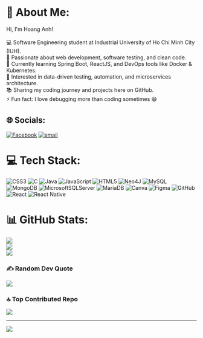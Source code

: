 # 💫 About Me:
Hi, I'm Hoang Anh!<br><br>💻 Software Engineering student at Industrial University of Ho Chi Minh City (IUH).<br>🚀 Passionate about web development, software testing, and clean code.<br>🌱 Currently learning Spring Boot, ReactJS, and DevOps tools like Docker & Kubernetes.<br>🧠 Interested in data-driven testing, automation, and microservices architecture.<br>📚 Sharing my coding journey and projects here on GitHub.<br>⚡ Fun fact: I love debugging more than coding sometimes 😄


## 🌐 Socials:
[![Facebook](https://img.shields.io/badge/Facebook-%231877F2.svg?logo=Facebook&logoColor=white)](https://facebook.com/huangeng07) [![email](https://img.shields.io/badge/Email-D14836?logo=gmail&logoColor=white)](mailto:lehoanganh7524@gmail.com) 

# 💻 Tech Stack:
![CSS3](https://img.shields.io/badge/css3-%231572B6.svg?style=for-the-badge&logo=css3&logoColor=white) ![C](https://img.shields.io/badge/c-%2300599C.svg?style=for-the-badge&logo=c&logoColor=white) ![Java](https://img.shields.io/badge/java-%23ED8B00.svg?style=for-the-badge&logo=openjdk&logoColor=white) ![JavaScript](https://img.shields.io/badge/javascript-%23323330.svg?style=for-the-badge&logo=javascript&logoColor=%23F7DF1E) ![HTML5](https://img.shields.io/badge/html5-%23E34F26.svg?style=for-the-badge&logo=html5&logoColor=white) ![Neo4J](https://img.shields.io/badge/Neo4j-008CC1?style=for-the-badge&logo=neo4j&logoColor=white) ![MySQL](https://img.shields.io/badge/mysql-4479A1.svg?style=for-the-badge&logo=mysql&logoColor=white) ![MongoDB](https://img.shields.io/badge/MongoDB-%234ea94b.svg?style=for-the-badge&logo=mongodb&logoColor=white) ![MicrosoftSQLServer](https://img.shields.io/badge/Microsoft%20SQL%20Server-CC2927?style=for-the-badge&logo=microsoft%20sql%20server&logoColor=white) ![MariaDB](https://img.shields.io/badge/MariaDB-003545?style=for-the-badge&logo=mariadb&logoColor=white) ![Canva](https://img.shields.io/badge/Canva-%2300C4CC.svg?style=for-the-badge&logo=Canva&logoColor=white) ![Figma](https://img.shields.io/badge/figma-%23F24E1E.svg?style=for-the-badge&logo=figma&logoColor=white) ![GitHub](https://img.shields.io/badge/github-%23121011.svg?style=for-the-badge&logo=github&logoColor=white) ![React](https://img.shields.io/badge/react-%2320232a.svg?style=for-the-badge&logo=react&logoColor=%2361DAFB) ![React Native](https://img.shields.io/badge/react_native-%2320232a.svg?style=for-the-badge&logo=react&logoColor=%2361DAFB)
# 📊 GitHub Stats:
![](https://github-readme-stats.vercel.app/api?username=lehoanganh75&theme=dark&hide_border=false&include_all_commits=true&count_private=true)<br/>
![](https://nirzak-streak-stats.vercel.app/?user=lehoanganh75&theme=dark&hide_border=false)<br/>
![](https://github-readme-stats.vercel.app/api/top-langs/?username=lehoanganh75&theme=dark&hide_border=false&include_all_commits=true&count_private=true&layout=compact)

### ✍️ Random Dev Quote
![](https://quotes-github-readme.vercel.app/api?type=horizontal&theme=radical)

### 🔝 Top Contributed Repo
![](https://github-contributor-stats.vercel.app/api?username=lehoanganh75&limit=5&theme=dark&combine_all_yearly_contributions=true)

---
[![](https://visitcount.itsvg.in/api?id=lehoanganh75&icon=0&color=0)](https://visitcount.itsvg.in)

<!-- Proudly created with GPRM ( https://gprm.itsvg.in ) -->
